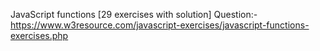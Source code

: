 JavaScript functions [29 exercises with solution]
Question:- https://www.w3resource.com/javascript-exercises/javascript-functions-exercises.php
